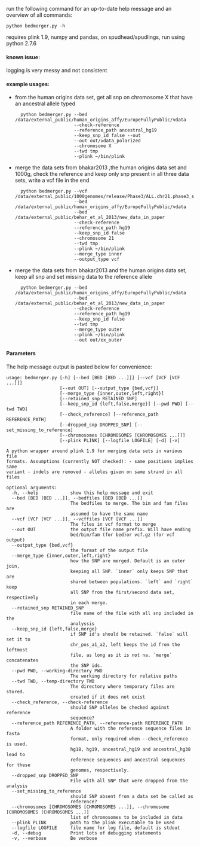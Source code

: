 run the following command for an up-to-date help message and an overview of all
commands:
    
    python bedmerger.py -h

requires plink 1.9, numpy and pandas, on spudhead/spudlings, run using python
2.7.6

#### known issue:
logging is very messy and not consistent

#### example usages:

- from the human origins data set, get all snp on chromosome X that have an ancestral allele typed 

        python bedmerger.py --bed /data/external_public/human_origins_affy/EuropeFullyPublic/vdata
                            --check-reference 
                            --reference_path ancestral_hg19 
                            --keep_snp_id false --out
                            --out out/vdata_polarized 
                            --chromosome X  
                            --twd tmp 
                            --plink ~/bin/plink


- merge the data sets from bhakar2013 ,the human origins data set and 1000g, check the reference
     and keep only snp present in all three data sets, write a vcf file in the
end

        python bedmerger.py --vcf /data/external_public/1000genomes/release/Phase3/ALL.chr21.phase3_shapeit2_mvncall_integrated.20130502.genotype.vcf.gz
                            --bed /data/external_public/human_origins_affy/EuropeFullyPublic/vdata 
                            --bed /data/external_public/behar_et_al_2013/new_data_in_paper 
                            --check-reference
                            --reference_path hg19 
                            --keep_snp_id false  
                            --chromosome 21 
                            --twd tmp 
                            --plink ~/bin/plink 
                            --merge_type inner 
                            --output_type vcf


- merge the data sets from bhakar2013 and the human origins data set, keep all
  snp and set missing data to the reference allele

        python bedmerger.py --bed /data/external_public/human_origins_affy/EuropeFullyPublic/vdata 
                            --bed /data/external_public/behar_et_al_2013/new_data_in_paper 
                            --check-reference
                            --reference_path hg19 
                            --keep_snp_id false  
                            --twd tmp 
                            --merge_type outer
                            --plink ~/bin/plink 
                            --out out/ex_outer
#### Parameters

The help message output is pasted below for convenience:

    usage: bedmerger.py [-h] [--bed [BED [BED ...]]] [--vcf [VCF [VCF ...]]]
                        [--out OUT] [--output_type {bed,vcf}]
                        [--merge_type {inner,outer,left,right}]
                        [--retained_snp RETAINED_SNP]
                        [--keep_snp_id {left,false,merge}] [--pwd PWD] [--twd TWD]
                        [--check_reference] [--reference_path REFERENCE_PATH]
                        [--dropped_snp DROPPED_SNP] [--set_missing_to_reference]
                        [--chromosomes [CHROMOSOMES [CHROMOSOMES ...]]]
                        [--plink PLINK] [--logfile LOGFILE] [-d] [-v]

    A python wrapper around plink 1.9 for merging data sets in various file
    formats. Assumptions (currently NOT checked): - same positions implies same
    variant - indels are removed - alleles given on same strand in all files

    optional arguments:
      -h, --help            show this help message and exit
      --bed [BED [BED ...]], --bedfiles [BED [BED ...]]
                            The bedfiles to merge. The bim and fam files are
                            assumed to have the same name
      --vcf [VCF [VCF ...]], --vcffiles [VCF [VCF ...]]
                            The files in vcf format to merge
      --out OUT             the output file name prefix. Will have ending
                            bed/bim/fam (for bed)or vcf.gz (for vcf output)
      --output_type {bed,vcf}
                            the format of the output file
      --merge_type {inner,outer,left,right}
                            how the SNP are merged. Default is an outer join,
                            keeping all SNP. `inner` only keeps SNP that are
                            shared between populations. `left` and `right` keep
                            all SNP from the first/second data set, respectively
                            in each merge.
      --retained_snp RETAINED_SNP
                            file name of the file with all snp included in the
                            analyssis
      --keep_snp_id {left,false,merge}
                            if SNP id's should be retained. `false` will set it to
                            chr_pos_a1_a2, left keeps the id from the leftmost
                            file, as long as it is not na. `merge` concatenates
                            the SNP ids.
      --pwd PWD, --working-directory PWD
                            The working directory for relative paths
      --twd TWD, --temp-directory TWD
                            The directory where temporary files are stored.
                            created if it does not exist
      --check_reference, --check-reference
                            should SNP alleles be checked against reference
                            sequence?
      --reference_path REFERENCE_PATH, --reference-path REFERENCE_PATH
                            A folder with the reference sequence files in fasta
                            format, only required when --check_reference is used.
                            hg18, hg19, ancestral_hg19 and ancestral_hg38 lead to
                            reference sequences and ancestral sequences for these
                            genomes, respectively.
      --dropped_snp DROPPED_SNP
                            File with all SNP that were dropped from the analysis
      --set_missing_to_reference
                            should SNP absent from a data set be called as
                            reference?
      --chromosomes [CHROMOSOMES [CHROMOSOMES ...]], --chromosome [CHROMOSOMES [CHROMOSOMES ...]]
                            list of chromosomes to be included in data
      --plink PLINK         path to the plink executable to be used
      --logfile LOGFILE     file name for log file, default is stdout
      -d, --debug           Print lots of debugging statements
      -v, --verbose         Be verbose
